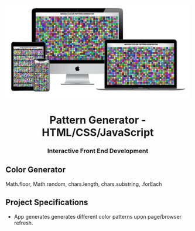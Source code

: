 <h1 align = "center">
<br>
  <img src = "assets/img/mosiac.png" width = "600">
  <br>
    <br>
  Pattern Generator - HTML/CSS/JavaScript
  <br>
</ H1>

<h3 align = "center"> Interactive Front End Development </h3>

## Color Generator

Math.floor, Math.random, chars.length, chars.substring, .forEach

## Project Specifications

- App generates generates different color patterns upon page/browser refresh.